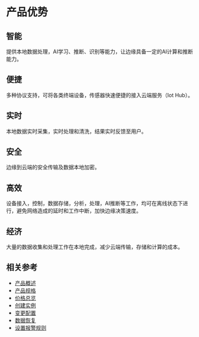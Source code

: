 # 产品优势

## 智能

提供本地数据处理，AI学习、推断、识别等能力，让边缘具备一定的AI计算和推断能力。

## 便捷

 多种协议支持，可将各类终端设备，传感器快速便捷的接入云端服务（Iot Hub）。

## 实时

本地数据实时采集，实时处理和清洗，结果实时反馈至用户。

## 安全

边缘到云端的安全传输及数据本地加密。

## 高效

设备接入，控制，数据存储，分析，处理，AI推断等工作，均可在离线状态下进行，避免网络造成的延时和工作中断，加快边缘决策速度。

## 经济

大量的数据收集和处理工作在本地完成，减少云端传输，存储和计算的成本。

## 相关参考

- [产品概述](../Introduction/Product-Overview.md)
- [产品规格](../Introduction/Specifications.md)
- [价格总览](../Pricing/Price-Overview.md)
- [创建实例](../Getting-Started/Create-Instance.md)
- [变更配置](../Operation-Guide/Instance-Management/Modify-Instance-Spec.md)
- [数据恢复](../Operation-Guide/Backup/Restore-Instance.md)
- [设置报警规则](../Operation-Guide/Monitoring/Alarm-Rules.md)
